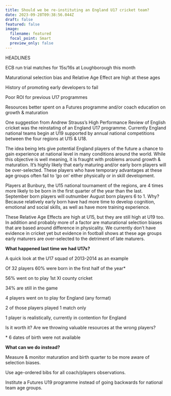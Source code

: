 ```yaml
---
title: Should we be re-instituting an England U17 cricket team?
date: 2023-09-28T09:38:56.044Z
draft: false
featured: false
image:
  filename: featured
  focal_point: Smart
  preview_only: false
---
```

HEADLINES

ECB run trial matches for 15s/16s at Loughborough this month

Maturational selection bias and Relative Age Effect are high at these ages

History of promoting early developers to fail

P﻿oor ROI for previous U17 programmes

Resources better spent on a Futures programme and/or coach education on growth & maturation

One suggestion from Andrew Strauss’s High Performance Review of English cricket was the reinstating of an England U17 programme. Currently England national teams begin at U19 supported by annual national competitions between the four regions at U15 & U18.

The idea being lets give potential England players of the future a chance to gain experience at national level in many conditions around the world. While this objective is well meaning, it is fraught with problems around growth & maturation. It’s highly likely that early maturing and/or early born players will be over-selected. These players who have temporary advantages at these age groups often fail to ‘go on’ either physically or in skill development.

Players at Bunbury, the U15 national tournament of the regions, are 4 times more likely to be born in the first quarter of the year than the last. September born players will outnumber August born players 6 to 1. Why? Because relatively early born have had more time to develop cognition, emotional and social skills, as well as have more training experience.

These Relative Age Effects are high at U15, but they are still high at U19 too. In addition and probably more of a factor are maturational selection biases that are based around difference in physicality. We currently don’t have evidence in cricket yet but evidence in football shows at these age groups early maturers are over-selected to the detriment of late maturers. 

**What happened last time we had U17s?**

A quick look at the U17 squad of 2013-2014 as an example

Of 32 players 60% were born in the first half of the year*

56% went on to play 1st XI county cricket

34% are still in the game

4 players went on to play for England (any format)

2 of those players played 1 match only

1 player is realistically, currently in contention for England

Is it worth it? Are we throwing valuable resources at the wrong players? 

\* 6 dates of birth were not available

**What can we do instead?**

Measure & monitor maturation and birth quarter to be more aware of selection biases.

Use age-ordered bibs for all coach/players observations.

Institute a Futures U19 programme instead of going backwards for national team age groups.